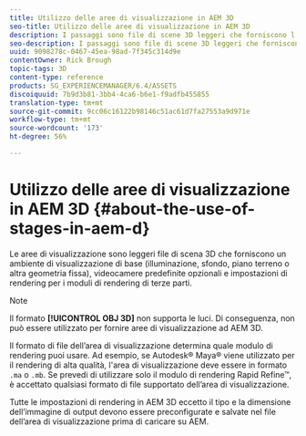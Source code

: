 ```yaml
---
title: Utilizzo delle aree di visualizzazione in AEM 3D
seo-title: Utilizzo delle aree di visualizzazione in AEM 3D
description: I passaggi sono file di scene 3D leggeri che forniscono l'ambiente di visualizzazione di base.
seo-description: I passaggi sono file di scene 3D leggeri che forniscono l'ambiente di visualizzazione di base.
uuid: 9098278c-0467-45ea-98ad-7f345c314d9e
contentOwner: Rick Brough
topic-tags: 3D
content-type: reference
products: SG_EXPERIENCEMANAGER/6.4/ASSETS
discoiquuid: 7b9d3b81-3bb4-4ca6-b6e1-f9adfb455855
translation-type: tm+mt
source-git-commit: 9cc06c16122b98146c51ac61d7fa27553a9d971e
workflow-type: tm+mt
source-wordcount: '173'
ht-degree: 56%

---
```



# Utilizzo delle aree di visualizzazione in AEM 3D {#about-the-use-of-stages-in-aem-d}

Le aree di visualizzazione sono leggeri file di scena 3D che forniscono un ambiente di visualizzazione di base (illuminazione, sfondo, piano terreno o altra geometria fissa), videocamere predefinite opzionali e impostazioni di rendering per i moduli di rendering di terze parti.

>[!NOTE]
>
>Il formato **[!UICONTROL OBJ 3D]** non supporta le luci. Di conseguenza, non può essere utilizzato per fornire aree di visualizzazione ad AEM 3D.

Il formato di file dell’area di visualizzazione determina quale modulo di rendering puoi usare. Ad esempio, se Autodesk® Maya® viene utilizzato per il rendering di alta qualità, l&#39;area di visualizzazione deve essere in formato `.ma` o `.mb`. Se prevedi di utilizzare solo il modulo di rendering Rapid Refine™, è accettato qualsiasi formato di file supportato dell’area di visualizzazione.

Tutte le impostazioni di rendering in AEM 3D eccetto il tipo e la dimensione dell’immagine di output devono essere preconfigurate e salvate nel file dell’area di visualizzazione prima di caricare su AEM.